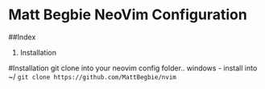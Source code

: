 # Matt Begbie NeoVim Configuration
##Index
1. Installation

#Installation
git clone into your neovim config folder..
windows - install into ~/
``` git clone https://github.com/MattBegbie/nvim ```
